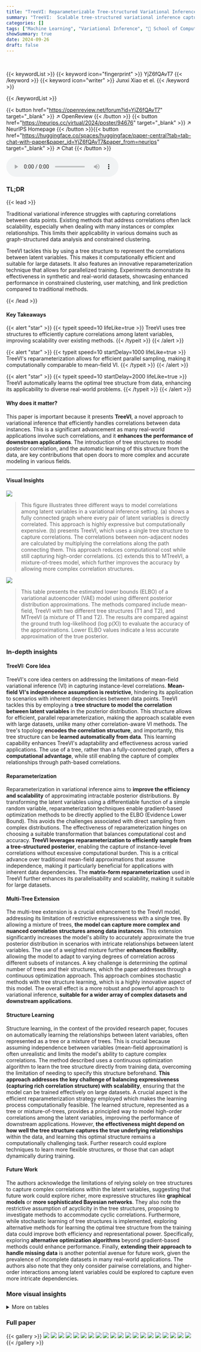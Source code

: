 ```yaml
---
title: "TreeVI: Reparameterizable Tree-structured Variational Inference for Instance-level Correlation Capturing"
summary: "TreeVI:  Scalable tree-structured variational inference captures instance-level correlations for improved model accuracy."
categories: []
tags: ["Machine Learning", "Variational Inference", "🏢 School of Computer Science and Engineering, Sun Yat-sen University",]
showSummary: true
date: 2024-09-26
draft: false
---
```


<br>

{{< keywordList >}}
{{< keyword icon="fingerprint" >}} YjZ6fQAvT7 {{< /keyword >}}
{{< keyword icon="writer" >}} Junxi Xiao et el. {{< /keyword >}}
 
{{< /keywordList >}}

{{< button href="https://openreview.net/forum?id=YjZ6fQAvT7" target="_blank" >}}
↗ OpenReview
{{< /button >}}
{{< button href="https://neurips.cc/virtual/2024/poster/94676" target="_blank" >}}
↗ NeurIPS Homepage
{{< /button >}}{{< button href="https://huggingface.co/spaces/huggingface/paper-central?tab=tab-chat-with-paper&paper_id=YjZ6fQAvT7&paper_from=neurips" target="_blank" >}}
↗ Chat
{{< /button >}}



<audio controls>
    <source src="https://ai-paper-reviewer.com/YjZ6fQAvT7/podcast.wav" type="audio/wav">
    Your browser does not support the audio element.
</audio>


### TL;DR


{{< lead >}}

Traditional variational inference struggles with capturing correlations between data points.  Existing methods that address correlations often lack scalability, especially when dealing with many instances or complex relationships.  This limits their applicability in various domains such as graph-structured data analysis and constrained clustering. 

TreeVI tackles this by using a tree structure to represent the correlations between latent variables. This makes it computationally efficient and suitable for large datasets. It also features an innovative reparameterization technique that allows for parallelized training.  Experiments demonstrate its effectiveness in synthetic and real-world datasets, showcasing enhanced performance in constrained clustering, user matching, and link prediction compared to traditional methods.

{{< /lead >}}


#### Key Takeaways

{{< alert "star" >}}
{{< typeit speed=10 lifeLike=true >}} TreeVI uses tree structures to efficiently capture correlations among latent variables, improving scalability over existing methods. {{< /typeit >}}
{{< /alert >}}

{{< alert "star" >}}
{{< typeit speed=10 startDelay=1000 lifeLike=true >}} TreeVI's reparameterization allows for efficient parallel sampling, making it computationally comparable to mean-field VI. {{< /typeit >}}
{{< /alert >}}

{{< alert "star" >}}
{{< typeit speed=10 startDelay=2000 lifeLike=true >}} TreeVI automatically learns the optimal tree structure from data, enhancing its applicability to diverse real-world problems. {{< /typeit >}}
{{< /alert >}}

#### Why does it matter?
This paper is important because it presents **TreeVI**, a novel approach to variational inference that efficiently handles correlations between data instances. This is a significant advancement as many real-world applications involve such correlations, and it **enhances the performance of downstream applications**.  The introduction of tree structures to model posterior correlation, and the automatic learning of this structure from the data, are key contributions that open doors to more complex and accurate modeling in various fields.

------
#### Visual Insights



![](https://ai-paper-reviewer.com/YjZ6fQAvT7/figures_2_1.jpg)

> This figure illustrates three different ways to model correlations among latent variables in a variational inference setting. (a) shows a fully connected graph where every pair of latent variables is directly correlated. This approach is highly expressive but computationally expensive. (b) presents TreeVI, which uses a single tree structure to capture correlations. The correlations between non-adjacent nodes are calculated by multiplying the correlations along the path connecting them. This approach reduces computational cost while still capturing high-order correlations. (c) extends this to MTreeVI, a mixture-of-trees model, which further improves the accuracy by allowing more complex correlation structures.





![](https://ai-paper-reviewer.com/YjZ6fQAvT7/tables_6_1.jpg)

> This table presents the estimated lower bounds (ELBO) of a variational autoencoder (VAE) model using different posterior distribution approximations.  The methods compared include mean-field, TreeVI with two different tree structures (T1 and T2), and MTreeVI (a mixture of T1 and T2). The results are compared against the ground truth log-likelihood (log p(X)) to evaluate the accuracy of the approximations. Lower ELBO values indicate a less accurate approximation of the true posterior.





### In-depth insights


#### TreeVI: Core Idea
TreeVI's core idea centers on addressing the limitations of mean-field variational inference (VI) in capturing instance-level correlations.  **Mean-field VI's independence assumption is restrictive**, hindering its application to scenarios with inherent dependencies between data points.  TreeVI tackles this by employing a **tree structure to model the correlation between latent variables** in the posterior distribution. This structure allows for efficient, parallel reparameterization, making the approach scalable even with large datasets, unlike many other correlation-aware VI methods.  The tree's topology **encodes the correlation structure**, and importantly, this tree structure can be **learned automatically from data**.  This learning capability enhances TreeVI's adaptability and effectiveness across varied applications.  The use of a tree, rather than a fully-connected graph, offers a **computational advantage**, while still enabling the capture of complex relationships through path-based correlations.

#### Reparameterization
Reparameterization in variational inference aims to **improve the efficiency and scalability** of approximating intractable posterior distributions.  By transforming the latent variables using a differentiable function of a simple random variable, reparameterization techniques enable gradient-based optimization methods to be directly applied to the ELBO (Evidence Lower Bound).  This avoids the challenges associated with direct sampling from complex distributions. The effectiveness of reparameterization hinges on choosing a suitable transformation that balances computational cost and accuracy.  **TreeVI leverages reparameterization to efficiently sample from a tree-structured posterior**, enabling the capture of instance-level correlations without excessive computational burden. This is a critical advance over traditional mean-field approximations that assume independence, making it particularly beneficial for applications with inherent data dependencies.  The **matrix-form reparameterization** used in TreeVI further enhances its parallelisability and scalability, making it suitable for large datasets.

#### Multi-Tree Extension
The multi-tree extension is a crucial enhancement to the TreeVI model, addressing its limitation of restrictive expressiveness with a single tree.  By allowing a mixture of trees, **the model can capture more complex and nuanced correlation structures among data instances**. This extension significantly increases the model's ability to accurately approximate the true posterior distribution in scenarios with intricate relationships between latent variables.  The use of a weighted mixture further **enhances flexibility**, allowing the model to adapt to varying degrees of correlation across different subsets of instances.  A key challenge is determining the optimal number of trees and their structures, which the paper addresses through a continuous optimization approach.  This approach combines stochastic methods with tree structure learning, which is a highly innovative aspect of this model. The overall effect is a more robust and powerful approach to variational inference, **suitable for a wider array of complex datasets and downstream applications**.

#### Structure Learning
Structure learning, in the context of the provided research paper, focuses on automatically learning the relationships between latent variables, often represented as a tree or a mixture of trees.  This is crucial because assuming independence between variables (mean-field approximation) is often unrealistic and limits the model's ability to capture complex correlations. The method described uses a continuous optimization algorithm to learn the tree structure directly from training data, overcoming the limitation of needing to specify this structure beforehand. **This approach addresses the key challenge of balancing expressiveness (capturing rich correlation structure) with scalability**, ensuring that the model can be trained effectively on large datasets.  A crucial aspect is the efficient reparameterization strategy employed which makes the learning process computationally feasible.  The learned structure, represented as a tree or mixture-of-trees, provides a principled way to model high-order correlations among the latent variables, improving the performance of downstream applications.  However, **the effectiveness might depend on how well the tree structure captures the true underlying relationships** within the data, and learning this optimal structure remains a computationally challenging task.  Further research could explore techniques to learn more flexible structures, or those that can adapt dynamically during training.

#### Future Work
The authors acknowledge the limitations of relying solely on tree structures to capture complex correlations within the latent variables, suggesting that future work could explore richer, more expressive structures like **graphical models** or **more sophisticated Bayesian networks**.  They also note the restrictive assumption of acyclicity in the tree structures, proposing to investigate methods to accommodate cyclic correlations.  Furthermore, while stochastic learning of tree structures is implemented, exploring alternative methods for learning the optimal tree structure from the training data could improve both efficiency and representational power.  Specifically, exploring **alternative optimization algorithms** beyond gradient-based methods could enhance performance.  Finally, **extending their approach to handle missing data** is another potential avenue for future work, given the prevalence of incomplete datasets in many real-world applications.  The authors also note that they only consider pairwise correlations, and higher-order interactions among latent variables could be explored to capture even more intricate dependencies.


### More visual insights




<details>
<summary>More on tables
</summary>


![](https://ai-paper-reviewer.com/YjZ6fQAvT7/tables_7_1.jpg)
> This table presents the clustering performance comparison of TreeVI and MTreeVI against several baseline methods on four datasets: MNIST, Fashion MNIST, Reuters, and STL-10.  The metrics used are Accuracy (ACC), Normalized Mutual Information (NMI), and Adjusted Rand Index (ARI).  The results are averaged over 10 runs with different random initializations, highlighting the stability and effectiveness of TreeVI and MTreeVI.

![](https://ai-paper-reviewer.com/YjZ6fQAvT7/tables_9_1.jpg)
> This table presents the results of a synthetic user matching experiment.  The test metric is Reciprocal Rank (RR), which measures the ranking of the correct match in the list of candidates.  The table compares the performance of different methods: VAE, CVAE (independent and correlated versions), TreeVI (single tree), and MTreeVI (multiple trees).  Lower values indicate better performance.  The results show that the TreeVI and MTreeVI models significantly outperform baselines, demonstrating the effectiveness of capturing instance-level correlations in the posterior distribution.

![](https://ai-paper-reviewer.com/YjZ6fQAvT7/tables_9_2.jpg)
> This table presents the results of a link prediction task on the Epinions dataset.  The Normalized Cumulative Reciprocal Rank (NCRR) metric is used to evaluate the performance of various methods.  Lower NCRR indicates better prediction performance. The methods compared include VAE, GraphSAGE, CVAE with independent and correlated latent variables, and the proposed TreeVI and MTreeVI methods. The results show that TreeVI and MTreeVI outperform the baseline methods.

![](https://ai-paper-reviewer.com/YjZ6fQAvT7/tables_18_1.jpg)
> This table compares the clustering performance of TreeVI and MTreeVI with several baseline methods on four datasets: MNIST, Fashion MNIST, Reuters, and STL-10.  The performance is measured using three metrics: Accuracy (ACC), Normalized Mutual Information (NMI), and Adjusted Rand Index (ARI).  The table shows the mean and standard deviation of each metric across 10 runs, each with different random initializations.  The results highlight the improvement achieved by TreeVI and MTreeVI over other methods in capturing instance-level correlation.

![](https://ai-paper-reviewer.com/YjZ6fQAvT7/tables_18_2.jpg)
> This table presents the clustering accuracy results on the MNIST dataset using TreeVI with two different tree structure initialization methods (random tree and greedy search) and with/without constrained optimization.  It demonstrates the impact of initialization and the effectiveness of the constrained optimization on model performance.

![](https://ai-paper-reviewer.com/YjZ6fQAvT7/tables_21_1.jpg)
> This table shows the hyperparameter settings used for the constrained clustering task.  It lists the batch size, number of epochs, learning rate, decay rate, and epochs decay for four different datasets: MNIST, fMNIST, Reuters, and STL-10.  These hyperparameters were used to train the constrained clustering models using the proposed TreeVI and MTreeVI methods, as well as baseline methods. The consistent hyperparameter settings across datasets facilitated fair comparison between the proposed method and the baselines.

![](https://ai-paper-reviewer.com/YjZ6fQAvT7/tables_22_1.jpg)
> This table presents the ELBO (evidence lower bound) values obtained using various methods for approximating the posterior distribution in a variational autoencoder (VAE) model.  The methods compared are mean-field, TreeVI with a single tree, and MTreeVI with multiple trees (2 and 3 trees). The results are compared to the actual log-likelihood (log p(X)) to evaluate the accuracy of the approximation.

![](https://ai-paper-reviewer.com/YjZ6fQAvT7/tables_22_2.jpg)
> This table presents the clustering performance comparison among different methods on four datasets: MNIST, Fashion MNIST, Reuters, and STL-10.  The metrics used are accuracy (ACC), normalized mutual information (NMI), and adjusted rand index (ARI).  The results are averaged over 10 runs with different random initializations, showcasing the performance of TreeVI and MTreeVI against various baseline constrained clustering methods.

</details>




### Full paper

{{< gallery >}}
<img src="https://ai-paper-reviewer.com/YjZ6fQAvT7/1.png" class="grid-w50 md:grid-w33 xl:grid-w25" />
<img src="https://ai-paper-reviewer.com/YjZ6fQAvT7/2.png" class="grid-w50 md:grid-w33 xl:grid-w25" />
<img src="https://ai-paper-reviewer.com/YjZ6fQAvT7/3.png" class="grid-w50 md:grid-w33 xl:grid-w25" />
<img src="https://ai-paper-reviewer.com/YjZ6fQAvT7/4.png" class="grid-w50 md:grid-w33 xl:grid-w25" />
<img src="https://ai-paper-reviewer.com/YjZ6fQAvT7/5.png" class="grid-w50 md:grid-w33 xl:grid-w25" />
<img src="https://ai-paper-reviewer.com/YjZ6fQAvT7/6.png" class="grid-w50 md:grid-w33 xl:grid-w25" />
<img src="https://ai-paper-reviewer.com/YjZ6fQAvT7/7.png" class="grid-w50 md:grid-w33 xl:grid-w25" />
<img src="https://ai-paper-reviewer.com/YjZ6fQAvT7/8.png" class="grid-w50 md:grid-w33 xl:grid-w25" />
<img src="https://ai-paper-reviewer.com/YjZ6fQAvT7/9.png" class="grid-w50 md:grid-w33 xl:grid-w25" />
<img src="https://ai-paper-reviewer.com/YjZ6fQAvT7/10.png" class="grid-w50 md:grid-w33 xl:grid-w25" />
<img src="https://ai-paper-reviewer.com/YjZ6fQAvT7/11.png" class="grid-w50 md:grid-w33 xl:grid-w25" />
<img src="https://ai-paper-reviewer.com/YjZ6fQAvT7/12.png" class="grid-w50 md:grid-w33 xl:grid-w25" />
<img src="https://ai-paper-reviewer.com/YjZ6fQAvT7/13.png" class="grid-w50 md:grid-w33 xl:grid-w25" />
<img src="https://ai-paper-reviewer.com/YjZ6fQAvT7/14.png" class="grid-w50 md:grid-w33 xl:grid-w25" />
<img src="https://ai-paper-reviewer.com/YjZ6fQAvT7/15.png" class="grid-w50 md:grid-w33 xl:grid-w25" />
<img src="https://ai-paper-reviewer.com/YjZ6fQAvT7/16.png" class="grid-w50 md:grid-w33 xl:grid-w25" />
<img src="https://ai-paper-reviewer.com/YjZ6fQAvT7/17.png" class="grid-w50 md:grid-w33 xl:grid-w25" />
<img src="https://ai-paper-reviewer.com/YjZ6fQAvT7/18.png" class="grid-w50 md:grid-w33 xl:grid-w25" />
<img src="https://ai-paper-reviewer.com/YjZ6fQAvT7/19.png" class="grid-w50 md:grid-w33 xl:grid-w25" />
<img src="https://ai-paper-reviewer.com/YjZ6fQAvT7/20.png" class="grid-w50 md:grid-w33 xl:grid-w25" />
{{< /gallery >}}
